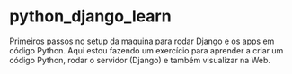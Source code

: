 # python_django_learn
Primeiros passos no setup da maquina para rodar Django e os apps em código Python.
Aqui estou fazendo um exercício para aprender a criar um código Python, rodar o servidor (Django) e também visualizar na Web.
